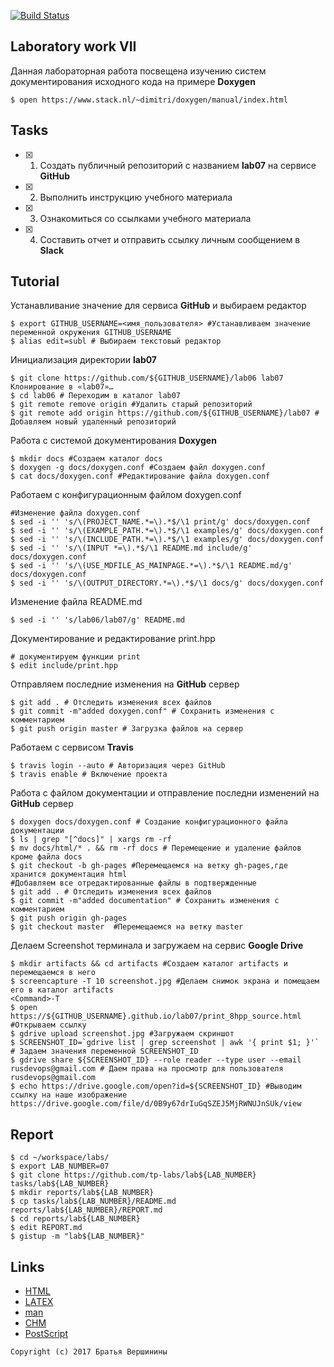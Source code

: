 [![Build Status](https://travis-ci.org/desta-study/lab006.svg?branch=master)](https://travis-ci.org/desta-study/lab07)

## Laboratory work VII

Данная лабораторная работа посвещена изучению систем документирования исходного кода на примере **Doxygen**

```ShellSession
$ open https://www.stack.nl/~dimitri/doxygen/manual/index.html
```

## Tasks

- [x] 1. Создать публичный репозиторий с названием **lab07** на сервисе **GitHub**
- [X] 2. Выполнить инструкцию учебного материала
- [X] 3. Ознакомиться со ссылками учебного материала
- [X] 4. Составить отчет и отправить ссылку личным сообщением в **Slack**

## Tutorial
Устанавливание значение для сервиса **GitHub** и выбираем редактор  
```ShellSession
$ export GITHUB_USERNAME=<имя_пользователя> #Устанавливаем значение переменной окружения GITHUB_USERNAME
$ alias edit=subl # Выбираем текстовый редактор 
```
Инициализация директории **lab07**
```ShellSession
$ git clone https://github.com/${GITHUB_USERNAME}/lab06 lab07
Клонирование в «lab07»…
$ cd lab06 # Переходим в каталог lab07
$ git remote remove origin #Удалить старый репозиторий
$ git remote add origin https://github.com/${GITHUB_USERNAME}/lab07 # Добавляем новый удаленный репозиторий
```
Работа с системой документирования **Doxygen**
```ShellSession
$ mkdir docs #Создаем каталог docs
$ doxygen -g docs/doxygen.conf #Создаем файл doxygen.conf
$ cat docs/doxygen.conf #Редактирование файла doxygen.conf
```
Работаем с конфигурационным файлом doxygen.conf
```ShellSession
#Изменение файла doxygen.conf
$ sed -i '' 's/\(PROJECT_NAME.*=\).*$/\1 print/g' docs/doxygen.conf
$ sed -i '' 's/\(EXAMPLE_PATH.*=\).*$/\1 examples/g' docs/doxygen.conf
$ sed -i '' 's/\(INCLUDE_PATH.*=\).*$/\1 examples/g' docs/doxygen.conf
$ sed -i '' 's/\(INPUT *=\).*$/\1 README.md include/g' docs/doxygen.conf
$ sed -i '' 's/\(USE_MDFILE_AS_MAINPAGE.*=\).*$/\1 README.md/g' docs/doxygen.conf
$ sed -i '' 's/\(OUTPUT_DIRECTORY.*=\).*$/\1 docs/g' docs/doxygen.conf
```
Изменение файла README.md
```ShellSession
$ sed -i '' 's/lab06/lab07/g' README.md
```
Документирование и редактирование print.hpp
```ShellSession
# документируем функции print
$ edit include/print.hpp
```
Отправляем последние изменения на **GitHub** сервер
```ShellSession
$ git add . # Отследить изменения всех файлов
$ git commit -m"added doxygen.conf" # Сохранить изменения с комментарием
$ git push origin master # Загрузка файлов на сервер
```
Работаем с сервисом **Travis**
```ShellSession
$ travis login --auto # Авторизация через GitHub
$ travis enable # Включение проекта
```
Работа с файлом документации и отправление последни изменений на **GitHub** сервер
```ShellSession
$ doxygen docs/doxygen.conf # Создание конфигурационного файла документации
$ ls | grep "[^docs]" | xargs rm -rf
$ mv docs/html/* . && rm -rf docs # Перемещение и удаление файлов кроме файла docs
$ git checkout -b gh-pages #Перемещаемся на ветку gh-pages,где хранится документация html
#Добавляем все отредактированные файлы в подтвержденные
$ git add . # Отследить изменения всех файлов
$ git commit -m"added documentation" # Сохранить изменения с комментарием
$ git push origin gh-pages
$ git checkout master  #Перемещаемся на ветку master
```
Делаем Screenshot терминала и загружаем на сервис **Google Drive**
```ShellSession
$ mkdir artifacts && cd artifacts #Создаем каталог artifacts и перемещаемся в него
$ screencapture -T 10 screenshot.jpg #Делаем снимок экрана и помещаем его в каталог artifacts
<Command>-T
$ open https://${GITHUB_USERNAME}.github.io/lab07/print_8hpp_source.html #Открываем ссылку
$ gdrive upload screenshot.jpg #Загружаем скриншот
$ SCREENSHOT_ID=`gdrive list | grep screenshot | awk '{ print $1; }'` # Задаем значения переменной SCREENSHOT_ID
$ gdrive share ${SCREENSHOT_ID} --role reader --type user --email rusdevops@gmail.com # Даем права на просмотр для пользователя rusdevops@gmail.com
$ echo https://drive.google.com/open?id=${SCREENSHOT_ID} #Выводим ссылку на наше изображение
https://drive.google.com/file/d/0B9y67drIuGqSZEJ5MjRWNUJnSUk/view
```

## Report

```ShellSession
$ cd ~/workspace/labs/
$ export LAB_NUMBER=07
$ git clone https://github.com/tp-labs/lab${LAB_NUMBER} tasks/lab${LAB_NUMBER}
$ mkdir reports/lab${LAB_NUMBER}
$ cp tasks/lab${LAB_NUMBER}/README.md reports/lab${LAB_NUMBER}/REPORT.md
$ cd reports/lab${LAB_NUMBER}
$ edit REPORT.md
$ gistup -m "lab${LAB_NUMBER}"
```

## Links

- [HTML](https://ru.wikipedia.org/wiki/HTML)
- [LAΤΕΧ](https://ru.wikipedia.org/wiki/LaTeX)
- [man](https://ru.wikipedia.org/wiki/Man_(%D0%BA%D0%BE%D0%BC%D0%B0%D0%BD%D0%B4%D0%B0_Unix))
- [CHM](https://ru.wikipedia.org/wiki/HTMLHelp)
- [PostScript](https://ru.wikipedia.org/wiki/PostScript)

```
Copyright (c) 2017 Братья Вершинины
